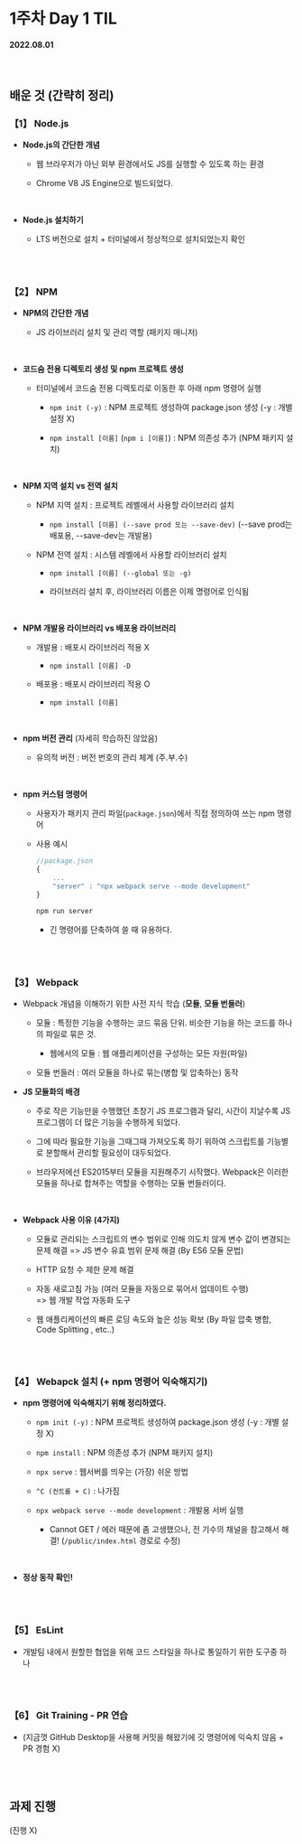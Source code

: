 # 1주차 Day 1 TIL

#### 2022.08.01

<br/>

## 배운 것 (간략히 정리)

### 【1】 Node.js

- <strong>Node.js의 간단한 개념</strong>

  - 웹 브라우저가 아닌 외부 환경에서도 JS를 실행할 수 있도록 하는 환경

  - Chrome V8 JS Engine으로 빌드되었다.

<br/>

- <strong>Node.js 설치하기</strong>

  - LTS 버전으로 설치 + 터미널에서 정상적으로 설치되었는지 확인

<br/><br/>

### 【2】 NPM

- <strong>NPM의 간단한 개념</strong>

  - JS 라이브러리 설치 및 관리 역할 (패키지 매니저)

<br/>

- <strong>코드숨 전용 디렉토리 생성 및 npm 프로젝트 생성</strong>

  - 터미널에서 코드숨 전용 디렉토리로 이동한 후 아래 npm 명령어 실행

    - <code>npm init (-y)</code> : NPM 프로젝트 생성하여 package.json 생성 (-y : 개별 설정 X)

    - <code>npm install [이름]</code> (<code>npm i [이름]</code>) : NPM 의존성 추가 (NPM 패키지 설치)

<br/>

- <strong>NPM 지역 설치 vs 전역 설치</strong>

  - NPM 지역 설치 : 프로젝트 레벨에서 사용할 라이브러리 설치

    - <code>npm install [이름] (--save prod 또는 --save-dev)</code> (--save prod는 배포용, --save-dev는 개발용)

  - NPM 전역 설치 : 시스템 레벨에서 사용할 라이브러리 설치

    - <code>npm install [이름] (--global 또는 -g)</code>

    - 라이브러리 설치 후, 라이브러리 이름은 이제 명령어로 인식됨

<br/>

- <strong>NPM 개발용 라이브러리 vs 배포용 라이브러리</strong>

  - 개발용 : 배포시 라이브러리 적용 X

    - <code>npm install [이름] -D</code>

  - 배포용 : 배포시 라이브러리 적용 O

    - <code>npm install [이름]</code>

<br/>

- <strong>npm 버전 관리</strong> (자세히 학습하진 않았음)

  - 유의적 버전 : 버전 번호의 관리 체계 (주.부.수)

<br/>

- <strong>npm 커스텀 명령어</strong>

  - 사용자가 패키지 관리 파일(<code>package.json</code>)에서 직접 정의하여 쓰는 npm 명령어

  - 사용 예시

    ```javascript
    //package.json
    {
        ...
        "server" : "npx webpack serve --mode development"
    }
    ```

    ```sh
    npm run server
    ```

    - 긴 명령어를 단축하여 쓸 때 유용하다.

<br/><br/>

### 【3】 Webpack

- Webpack 개념을 이해하기 위한 사전 지식 학습 (<strong>모듈</strong>, <strong>모듈 번들러</strong>)

  - 모듈 : 특정한 기능을 수행하는 코드 묶음 단위. 비슷한 기능을 하는 코드를 하나의 파일로 묶은 것.

    - 웹에서의 모듈 : 웹 애플리케이션을 구성하는 모든 자원(파일)

  - 모듈 번들러 : 여러 모듈을 하나로 묶는(병합 및 압축하는) 동작

- <strong>JS 모듈화의 배경</strong>

  - 주로 작은 기능만을 수행했던 초창기 JS 프로그램과 달리, 시간이 지날수록 JS 프로그램이 더 많은 기능을 수행하게 되었다.

  - 그에 따라 필요한 기능을 그때그때 가져오도록 하기 위하여 스크립트를 기능별로 분할해서 관리할 필요성이 대두되었다.

  - 브라우저에선 ES2015부터 모듈을 지원해주기 시작했다. Webpack은 이러한 모듈을 하나로 합쳐주는 역할을 수행하는 모듈 번들러이다.

<br/>

- <strong>Webpack 사용 이유 (4가지)</strong>

  - 모듈로 관리되는 스크립트의 변수 범위로 인해 의도치 않게 변수 값이 변경되는 문제 해결
    => JS 변수 유효 범위 문제 해결 (By ES6 모듈 문법)

  - HTTP 요청 수 제한 문제 해결

  - 자동 새로고침 가능 (여러 모듈을 자동으로 묶어서 업데이트 수행)  
     => 웹 개발 작업 자동화 도구

  - 웹 애플리케이션의 빠른 로딩 속도와 높은 성능 확보 (By 파일 압축 병합, Code Splitting , etc..)

<br/><br/>

### 【4】 Webapck 설치 (+ npm 명령어 익숙해지기)

- <strong>npm 명령어에 익숙해지기 위해 정리하였다.</strong>

  - <code>npm init (-y)</code> : NPM 프로젝트 생성하여 package.json 생성 (-y : 개별 설정 X)

  - <code>npm install</code> : NPM 의존성 추가 (NPM 패키지 설치)

  - <code>npx serve</code> : 웹서버를 띄우는 (가장) 쉬운 방법

  - <code>^C (컨트롤 + C)</code> : 나가짐

  - <code>npx webpack serve --mode development</code> : 개발용 서버 실행

    - Cannot GET / 에러 때문에 좀 고생했으나, 전 기수의 채널을 참고해서 해결! (<code>/public/index.html</code> 경로로 수정)

<br/>

- <strong>정상 동작 확인!</strong>

<br/><br/>

### 【5】 EsLint

- 개발팀 내에서 원할한 협업을 위해 코드 스타일을 하나로 통일하기 위한 도구중 하나

<br/><br/>

### 【6】 Git Training - PR 연습

- (지금껏 GitHub Desktop을 사용해 커밋을 해왔기에 깃 명령어에 익숙치 않음 + PR 경험 X)

<br/><br/>

## 과제 진행

(진행 X)
